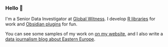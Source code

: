 ### Hello 👋

I'm a Senior Data Investigator at [Global Witness](https://www.globalwitness.org/en/). I develop [R libraries](https://github.com/nicucalcea?tab=repositories&q=&type=&language=r&sort=stargazers) for work and [Obsidian plugins](https://github.com/nicucalcea?tab=repositories&q=obsidian&type=&language=&sort=stargazers) for fun.

You can see some samples of my work on [on my website](https://nicu.md/), and I also write a [data journalism blog about Eastern Europe](https://blog.samizdata.co/).